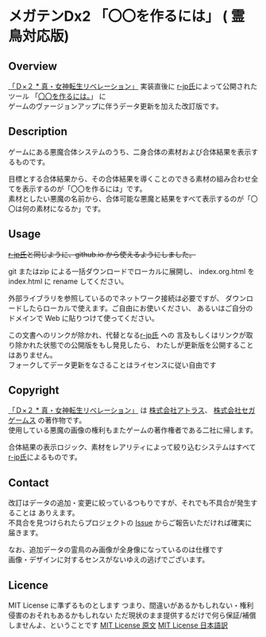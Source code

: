 メガテンDx2 「〇〇を作るには」 ( 霊鳥対応版)
====

## Overview
[「Ｄ×２ * 真・女神転生リベレーション」](https://d2-megaten-l.sega.jp/) 実装直後に
[r-jp氏](https://github.com/r-jp/)によって公開されたツール
「[〇〇を作るには。](https://r-jp.github.io/d2/)」 に  
ゲームのヴァージョンアップに伴うデータ更新を加えた改訂版です。

## Description
ゲームにある悪魔合体システムのうち、二身合体の素材および合体結果を表示するものです。

目標とする合体結果から、その合体結果を導くことのできる素材の組み合わせ全てを表示するのが「〇〇を作るには」です。  
素材としたい悪魔の名前から、合体可能な悪魔と結果をすべて表示するのが「〇〇は何の素材になるか」です。

## Usage
<strike>[r-jp氏](https://github.com/r-jp/)と同じように、github.io
から使えるようにしました。</strike>

git またはzip による一括ダウンロードでローカルに展開し、
index.org.html を index.html に rename してください。

外部ライブラリを参照しているのでネットワーク接続は必要ですが、
ダウンロードしたらローカルで使えます。ご自由にお使いください、
あるいはご自分のドメインで Web に貼りつけて使ってください。

この文書へのリンクが除かれ、代替となる[r-jp氏](https://github.com/r-jp/) への
言及もしくはリンクが取り除かれた状態での公開版をもし発見したら、
わたしが更新版を公開することはありません。  
フォークしてデータ更新をなさることはライセンスに従い自由です

## Copyright
[「Ｄ×２ * 真・女神転生リベレーション」](https://d2-megaten-l.sega.jp/) は
[株式会社アトラス](https://www.atlus.co.jp/)、
[株式会社セガゲームス](https://sega-games.co.jp/) の著作物です。  
使用している悪魔の画像の権利もまたゲームの著作権者である二社に帰します。


合体結果の表示ロジック、素材をレアリティによって絞り込むシステムはすべて
[r-jp氏](https://github.com/r-jp/)によるものです。

## Contact
改訂はデータの追加・変更に絞っているつもりですが、それでも不具合が発生することは
ありえます。  
不具合を見つけられたらプロジェクトの [Issue](https://github.com/yaemon/d2/issues)
からご報告いただければ確実に届きます。

なお、追加データの霊鳥のみ画像が全身像になっているのは仕様です  
画像・デザインに対するセンスがないゆえの逃げでございます。

## Licence
MIT License に準ずるものとします
つまり、間違いがあるかもしれない・権利侵害のおそれもあるかもしれない
ただ現状のまま提供するだけで何ら保証/補償しませんよ、ということです
[MIT License 原文](https://opensource.org/licenses/mit-license.php)
[MIT License 日本語訳](https://ja.osdn.net/projects/opensource/wiki/licenses%2FMIT_license)
